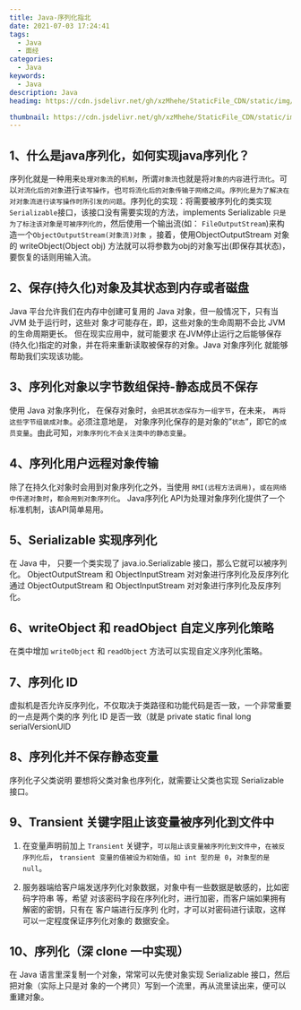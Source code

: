 ```yaml
---
title: Java-序列化指北
date: 2021-07-03 17:24:41
tags:
  - Java
  - 面经
categories:
  - Java
keywords:
  - Java
description: Java
headimg: https://cdn.jsdelivr.net/gh/xzMhehe/StaticFile_CDN/static/img/20210703172530.jpg

thumbnail: https://cdn.jsdelivr.net/gh/xzMhehe/StaticFile_CDN/static/img/20210703172530.jpg
---
```


## 1、什么是java序列化，如何实现java序列化？
序列化就是一种用来`处理对象流`的`机制`，所谓`对象流`也就是将`对象的内容`进行`流化`。可以`对流化后的对象`进行`读写操作`，也`可将流化后的对象传输于网络之间`。`序列化是为了解决在对对象流进行读写操作时所引发的问题`。序列化的实现：将需要被序列化的类实现`Serializable`接口，该接口没有需要实现的方法，implements Serializable `只是为了标注该对象是可被序列化的`，然后使用一个输出流(如： `FileOutputStream`)来构造一个`ObjectOutputStream(对象流)对象` ，接着，使用ObjectOutputStream 对象的 writeObject(Object obj) 方法就可以将参数为obj的对象写出(即保存其状态)，要恢复的话则用输入流。


## 2、保存(持久化)对象及其状态到内存或者磁盘
Java 平台允许我们在内存中创建可复用的 Java 对象，但一般情况下，只有当 JVM 处于运行时，这些对 象才可能存在，即，这些对象的生命周期不会比 JVM 的生命周期更长。 但在现实应用中，就可能要求 在JVM停止运行之后能够保存(持久化)指定的对象，并在将来重新读取被保存的对象。Java 对象序列化 就能够帮助我们实现该功能。

## 3、序列化对象以字节数组保持-静态成员不保存
使用 Java 对象序列化， 在保存对象时，`会把其状态保存为一组字节`，在未来， `再将这些字节组装成对象`。必须注意地是， 对象序列化保存的是对象的”`状态`”，即它的`成员变量`。由此可知，`对象序列化不会关注类中的静态变量`。

## 4、序列化用户远程对象传输
除了在持久化对象时会用到对象序列化之外，当使用 `RMI(远程方法调用)`，`或在网络中传递对象时`，`都会用到对象序列化`。 Java序列化 API为处理对象序列化提供了一个标准机制，该API简单易用。

## 5、Serializable 实现序列化
在 Java 中， 只要一个类实现了 java.io.Serializable 接口，那么它就可以被序列化。 ObjectOutputStream 和 ObjectInputStream 对对象进行序列化及反序列化通过 ObjectOutputStream 和 ObjectInputStream 对对象进行序列化及反序列化。


## 6、writeObject 和 readObject 自定义序列化策略
在类中增加 `writeObject` 和 `readObject` 方法可以实现自定义序列化策略。


## 7、序列化 ID
虚拟机是否允许反序列化，不仅取决于类路径和功能代码是否一致，一个非常重要的一点是两个类的序 列化 ID 是否一致（就是 private static ﬁnal long serialVersionUID


## 8、序列化并不保存静态变量
序列化子父类说明 要想将父类对象也序列化，就需要让父类也实现 Serializable 接口。


## 9、Transient 关键字阻止该变量被序列化到文件中
1. 在变量声明前加上 `Transient` 关键字，`可以阻止该变量被序列化到文件中`，`在被反序列化后`， `transient 变量的值被设为初始值`，`如 int 型的是 0`，`对象型的是 null`。

2. 服务器端给客户端发送序列化对象数据，对象中有一些数据是敏感的，比如密码字符串 等，希望 对该密码字段在序列化时，进行加密，而客户端如果拥有解密的密钥，只有在 客户端进行反序列 化时，才可以对密码进行读取，这样可以一定程度保证序列化对象的 数据安全。


## 10、序列化（深 clone 一中实现）
在 Java 语言里深复制一个对象，常常可以先使对象实现 Serializable 接口，然后把对象（实际上只是对 象的一个拷贝）写到一个流里，再从流里读出来，便可以重建对象。






